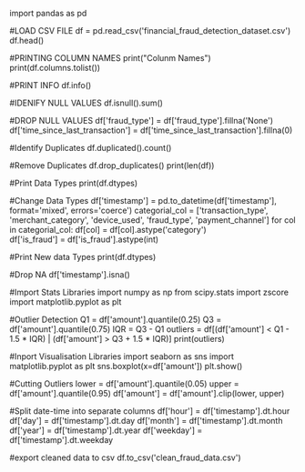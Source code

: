 import pandas as pd

#LOAD CSV FILE
df = pd.read_csv('financial_fraud_detection_dataset.csv')
df.head()

#PRINTING COLUMN NAMES
print("Colunm Names")
print(df.columns.tolist())

#PRINT INFO
df.info()

#IDENIFY NULL VALUES
df.isnull().sum()

#DROP NULL VALUES
df['fraud_type'] = df['fraud_type'].fillna('None')
df['time_since_last_transaction'] = df['time_since_last_transaction'].fillna(0)


#Identify Duplicates
df.duplicated().count()

#Remove Duplicates
df.drop_duplicates()
  print(len(df))

#Print Data Types
print(df.dtypes)

#Change Data Types
df['timestamp'] = pd.to_datetime(df['timestamp'], format='mixed', errors='coerce')
categorial_col = ['transaction_type', 'merchant_category', 'device_used', 'fraud_type', 'payment_channel']
  for col in categorial_col:
        df[col] = df[col].astype('category')       
df['is_fraud'] = df['is_fraud'].astype(int)


#Print New data Types
print(df.dtypes)

#Drop NA
df['timestamp'].isna()

#Import Stats Libraries
import numpy as np
from scipy.stats import zscore
import matplotlib.pyplot as plt

#Outlier Detection 
Q1 = df['amount'].quantile(0.25)
Q3 = df['amount'].quantile(0.75)
IQR = Q3 - Q1
outliers = df[(df['amount'] < Q1 - 1.5 * IQR) | (df['amount'] > Q3 + 1.5 * IQR)]
print(outliers)

#Inport Visualisation Libraries
import seaborn as sns
import matplotlib.pyplot as plt
  sns.boxplot(x=df['amount'])
  plt.show()

#Cutting Outliers
lower = df['amount'].quantile(0.05)
upper = df['amount'].quantile(0.95)
df['amount'] = df['amount'].clip(lower, upper)


#Split date-time into separate columns
df['hour'] = df['timestamp'].dt.hour
df['day'] = df['timestamp'].dt.day
df['month'] = df['timestamp'].dt.month
df['year'] = df['timestamp'].dt.year
df['weekday'] = df['timestamp'].dt.weekday


#export cleaned data to csv
df.to_csv('clean_fraud_data.csv')


